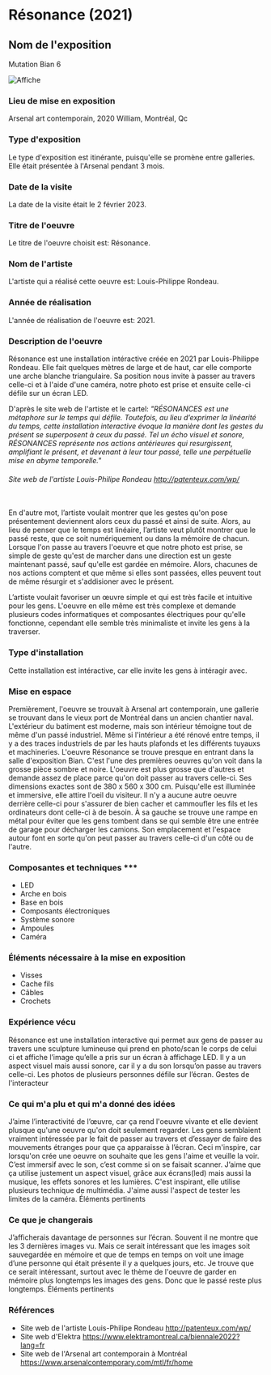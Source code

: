 
# Résonance (2021)

## Nom de l'exposition
Mutation Bian 6

![Affiche]()

### Lieu de mise en exposition
Arsenal art contemporain, 2020 William, Montréal, Qc


### Type d'exposition
Le type d'exposition est itinérante, puisqu'elle se promène entre galleries. Elle était présentée à l'Arsenal pendant 3 mois.


### Date de la visite
La date de la visite était le 2 février 2023.


### Titre de l'oeuvre
Le titre de l'oeuvre choisit est: Résonance.


### Nom de l'artiste
L'artiste qui a réalisé cette oeuvre est: Louis-Philippe Rondeau.


### Année de réalisation
L'année de réalisation de l'oeuvre est: 2021.


### Description de l'oeuvre

Résonance est une installation intéractive créée en 2021 par Louis-Philippe Rondeau. Elle fait quelques mètres de large et de haut, car elle comporte une arche  blanche triangulaire. Sa position nous invite à passer au travers celle-ci et à l'aide d'une caméra, notre photo est prise et ensuite celle-ci défile sur un écran LED.

D'après le site web de l'artiste et le cartel: <i>"RÉSONANCES est une métaphore sur le temps qui défile. Toutefois, au lieu d’exprimer la linéarité du temps, cette installation interactive évoque la manière dont les gestes du présent se superposent à ceux du passé. Tel un écho visuel et sonore, RÉSONANCES représente nos actions antérieures qui resurgissent, amplifiant le présent, et devenant à leur tour passé, telle une perpétuelle mise en abyme temporelle."</i> 
###### Site web de l'artiste Louis-Philipe Rondeau http://patenteux.com/wp/
<br>
En d'autre mot, l’artiste voulait montrer que les gestes qu'on pose présentement deviennent alors ceux du passé et ainsi de suite. Alors, au lieu de penser que le temps est linéaire, l’artiste veut plutôt montrer que le passé reste, que ce soit numériquement ou dans la mémoire de chacun. Lorsque l'on passe au travers l'oeuvre et que notre photo est prise, se simple de geste qu'est de marcher dans une direction est un geste maintenant passé, sauf qu'elle est gardée en mémoire. Alors, chacunes de nos actions comptent et que même si elles sont passées, elles peuvent tout de même résurgir et s'addisioner avec le présent. 

L’artiste voulait favoriser un œuvre simple et qui est très facile et intuitive pour les gens. L'oeuvre en elle même est très complexe et demande plusieurs codes informatiques et composantes électriques pour qu'elle fonctionne, cependant elle semble très minimaliste et invite les gens à la traverser. 


### Type d'installation
Cette installation est intéractive, car elle invite les gens à intéragir avec.


### Mise en espace
Premièrement, l'oeuvre se trouvait à Arsenal art contemporain, une gallerie se trouvant dans le vieux port de Montréal dans un ancien chantier naval. L'extérieur du batiment est moderne, mais son intérieur témoigne tout de même d'un passé industriel. Même si l'intérieur a été rénové entre temps, il y a des traces industriels de par les hauts plafonds et les différents tuyauxs et machineries. L'oeuvre Résonance se trouve presque en entrant dans la salle d'exposition Bian. C'est l'une des premières oeuvres qu'on voit dans la grosse pièce sombre et noire. L'oeuvre est plus grosse que d'autres et demande assez de place parce qu'on doit passer au travers celle-ci. Ses dimensions exactes sont de 380 x 560 x 300 cm. Puisqu'elle est illuminée et immersive, elle attire l'oeil du visiteur. Il n'y a aucune autre oeuvre derrière celle-ci pour s'assurer de bien cacher et cammoufler les fils et les ordinateurs dont celle-ci à de besoin. À sa gauche se trouve une rampe en métal pour éviter que les gens tombent dans se qui semble être une entrée de garage pour décharger les camions. Son emplacement et l'espace autour font en sorte qu'on peut passer au travers celle-ci d'un côté ou de l'autre.


### Composantes et techniques ***
- LED
- Arche en bois
- Base en bois
- Composants électroniques
- Système sonore
- Ampoules
- Caméra 


### Éléments nécessaire à la mise en exposition
- Visses
- Cache fils
- Câbles
- Crochets


### Expérience vécu
Résonance est une installation interactive qui permet aux gens de passer au travers une sculpture lumineuse qui prend en photo/scan le corps de celui ci et affiche l’image qu’elle a pris sur un écran à affichage LED. Il y a un aspect visuel mais aussi sonore, car il y a du son lorsqu’on passe au travers celle-ci. Les photos de plusieurs personnes défile sur l’écran. Gestes de l'interacteur


### Ce qui m'a plu et qui m'a donné des idées
J’aime l’interactivité de l’œuvre, car ça rend l'oeuvre vivante et elle devient plusque qu'une oeuvre qu'on doit seulement regarder. Les gens semblaient vraiment intéressée par le fait de passer au travers et d’essayer de faire des mouvements étranges pour que ça apparaisse à l’écran. Ceci m'inspire, car lorsqu'on crée une oeuvre on souhaite que les gens l'aime et veuille la voir. C’est immersif avec le son, c’est comme si on se faisait scanner. J’aime que ça utilise justement un aspect visuel, grâce aux écrans(led) mais aussi la musique, les effets sonores et les lumières. C'est inspirant, elle utilise plusieurs technique de multimédia. J'aime aussi l'aspect de tester les limites de la caméra. Éléments pertinents


### Ce que je changerais
J’afficherais davantage de personnes sur l’écran. Souvent il ne montre que les 3 dernières images vu. Mais ce serait intéressant que les images soit sauvegardée en mémoire et que de temps en temps on voit une image d’une personne qui était présente il y a quelques jours, etc. Je trouve que ce serait intéressant, surtout avec le thème de l'oeuvre de garder en mémoire plus longtemps les images des gens. Donc que le passé reste plus longtemps. Éléments pertinents

### Références
- Site web de l'artiste Louis-Philipe Rondeau http://patenteux.com/wp/
- Site web d'Elektra https://www.elektramontreal.ca/biennale2022?lang=fr
- Site web de l'Arsenal art contemporain à Montréal https://www.arsenalcontemporary.com/mtl/fr/home
